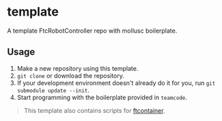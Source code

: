 # template
A template FtcRobotController repo with mollusc boilerplate.

## Usage

1. Make a new repository using this template.
2. `git clone` or download the repository.
3. If your development environment doesn't already do it for you, run `git submodule update --init`.
4. Start programming with the boilerplate provided in `teamcode`.

> This template also contains scripts for [ftcontainer](./README-FTCONTAINER.md).
